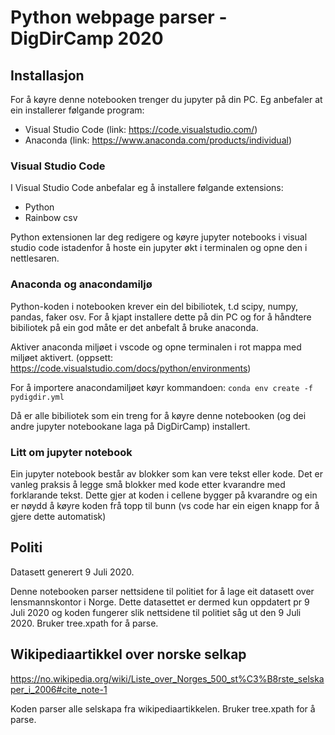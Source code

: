 # Python webpage parser - DigDirCamp 2020

## Installasjon

For å køyre denne notebooken trenger du jupyter på din PC. Eg anbefaler at ein installerer følgande program:

- Visual Studio Code (link: https://code.visualstudio.com/)
- Anaconda (link: https://www.anaconda.com/products/individual)

### Visual Studio Code

I Visual Studio Code anbefalar eg å installere følgande extensions:

- Python
- Rainbow csv

Python extensionen lar deg redigere og køyre jupyter notebooks i visual studio code istadenfor å hoste ein jupyter økt i terminalen og opne den i nettlesaren.

### Anaconda og anacondamiljø

Python-koden i notebooken krever ein del bibiliotek, t.d scipy, numpy, pandas, faker osv. For å kjapt installere dette på din PC og for å håndtere bibiliotek på ein god
måte er det anbefalt å bruke anaconda. 

Aktiver anaconda miljøet i vscode og opne terminalen i rot mappa med miljøet aktivert. (oppsett: https://code.visualstudio.com/docs/python/environments)

For å importere anacondamiljøet køyr kommandoen: `conda env create -f pydigdir.yml`

Då er alle bibiliotek som ein treng for å køyre denne notebooken (og dei andre jupyter notebookane laga på DigDirCamp) installert.

### Litt om jupyter notebook

Ein jupyter notebook består av blokker som kan vere tekst eller kode. Det er vanleg praksis å legge små blokker med kode etter kvarandre med forklarande tekst.
Dette gjer at koden i cellene bygger på kvarandre og ein er nøydd å køyre koden frå topp til bunn (vs code har ein eigen knapp for å gjere dette automatisk)

## Politi

Datasett generert 9 Juli 2020.

Denne notebooken parser nettsidene til politiet for å lage eit datasett over lensmannskontor i Norge. Dette datasettet er dermed kun oppdatert pr 9 Juli 2020 og koden fungerer slik nettsidene til politiet såg ut den 9 Juli 2020. Bruker tree.xpath for å parse.

## Wikipediaartikkel over norske selkap

https://no.wikipedia.org/wiki/Liste_over_Norges_500_st%C3%B8rste_selskaper_i_2006#cite_note-1

Koden parser alle selskapa fra wikipediaartikkelen. Bruker tree.xpath for å parse.

